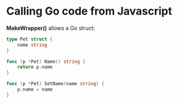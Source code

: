 # Calling Go code from Javascript

**MakeWrapper()** allows a Go struct:

``` go
type Pet struct {
    name string
}

func (p *Pet) Name() string {
    return p.name
}

func (p *Pet) SetName(name string) {
    p.name = name
}
```
